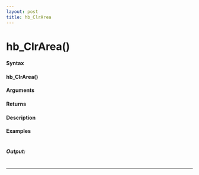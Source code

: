```yaml
---
layout: post
title: hb_ClrArea
---
```


# hb_ClrArea()


#### Syntax

#### hb_ClrArea()

#### Arguments

#### Returns

#### Description

#### Examples

```

```

##### Output:

```

```

---
